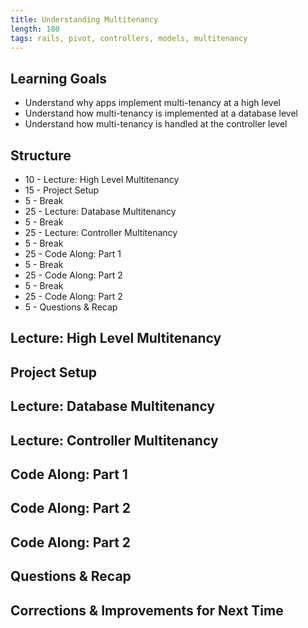 ```yaml
---
title: Understanding Multitenancy
length: 180
tags: rails, pivot, controllers, models, multitenancy
---
```


## Learning Goals

* Understand why apps implement multi-tenancy at a high level
* Understand how multi-tenancy is implemented at a database level
* Understand how multi-tenancy is handled at the controller level

## Structure

* 10 - Lecture: High Level Multitenancy
* 15 - Project Setup
* 5 - Break
* 25 - Lecture: Database Multitenancy
* 5 - Break
* 25 - Lecture: Controller Multitenancy
* 5 - Break
* 25 - Code Along: Part 1
* 5 - Break
* 25 - Code Along: Part 2
* 5 - Break
* 25 - Code Along: Part 2
* 5 - Questions & Recap

## Lecture: High Level Multitenancy
## Project Setup
## Lecture: Database Multitenancy
## Lecture: Controller Multitenancy
## Code Along: Part 1
## Code Along: Part 2
## Code Along: Part 2
## Questions & Recap

## Corrections & Improvements for Next Time

